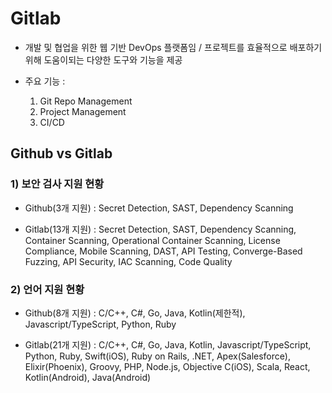# Gitlab

* 개발 및 협업을 위한 웹 기반 DevOps 플랫폼임 / 프로젝트를 효율적으로 배포하기 위해 도움이되는 다양한 도구와 기능을 제공

* 주요 기능 :
  1) Git Repo Management
  2) Project Management
  3) CI/CD

## Github vs Gitlab

### 1) 보안 검사 지원 현황

* Github(3개 지원) : Secret Detection, SAST, Dependency Scanning

* Gitlab(13개 지원) : Secret Detection, SAST, Dependency Scanning, Container Scanning, Operational Container Scanning, License Compliance, Mobile Scanning, DAST, API Testing, Converge-Based Fuzzing, API Security, IAC Scanning, Code Quality

### 2) 언어 지원 현황

* Github(8개 지원) : C/C++, C#, Go, Java, Kotlin(제한적), Javascript/TypeScript, Python, Ruby

* Gitlab(21개 지원) : C/C++, C#, Go, Java, Kotlin, Javascript/TypeScript, Python, Ruby, Swift(iOS), Ruby on Rails, .NET, Apex(Salesforce), Elixir(Phoenix), Groovy, PHP, Node.js, Objective C(iOS), Scala, React, Kotlin(Android), Java(Android)
